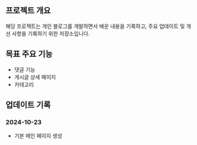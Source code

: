 ## 프로젝트 개요
해당 프로젝트는 개인 블로그를 개발하면서 배운 내용을 기록하고, 주요 업데이트 및 개선 사항을 기록하기 위한 저장소입니다. 

## 목표 주요 기능
- 댓글 기능
- 게시글 상세 페이지
- 카테고리

## 업데이트 기록
### 2024-10-23
- 기본 메인 페이지 생성
